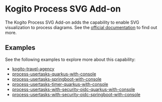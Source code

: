 <!--
  Licensed to the Apache Software Foundation (ASF) under one
  or more contributor license agreements.  See the NOTICE file
  distributed with this work for additional information
  regarding copyright ownership.  The ASF licenses this file
  to you under the Apache License, Version 2.0 (the
  "License"); you may not use this file except in compliance
  with the License.  You may obtain a copy of the License at

    http://www.apache.org/licenses/LICENSE-2.0

  Unless required by applicable law or agreed to in writing,
  software distributed under the License is distributed on an
  "AS IS" BASIS, WITHOUT WARRANTIES OR CONDITIONS OF ANY
  KIND, either express or implied.  See the License for the
  specific language governing permissions and limitations
  under the License.
  -->

# Kogito Process SVG Add-on

The Kogito Process SVG Add-on adds the capability to enable SVG visualization to process diagrams. See
the [official documentation](https://docs.jboss.org/kogito/release/latest/html_single/#con-bpmn-process-svg-addon_kogito-developing-process-services)
to find out more.

## Examples

See the following examples to explore more about this capability:

- [kogito-travel-agency](https://github.com/kiegroup/kogito-examples/tree/stable/kogito-quarkus-examples/kogito-travel-agency)
- [process-usertasks-quarkus-with-console](https://github.com/kiegroup/kogito-examples/tree/stable/kogito-quarkus-examples/process-usertasks-quarkus-with-console)
- [process-usertasks-springboot-with-console](https://github.com/kiegroup/kogito-examples/tree/stable/kogito-springboot-examples/process-usertasks-springboot-with-console)
- [process-usertasks-timer-quarkus-with-console](https://github.com/kiegroup/kogito-examples/tree/stable/kogito-quarkus-examples/process-usertasks-timer-quarkus-with-console)
- [process-usertasks-with-security-oidc-quarkus-with-console](https://github.com/kiegroup/kogito-examples/tree/stable/kogito-quarkus-examples/process-usertasks-with-security-oidc-quarkus-with-console)
- [process-usertasks-with-security-oidc-springboot-with-console](https://github.com/kiegroup/kogito-examples/tree/stable/kogito-springboot-examples/process-usertasks-with-security-oidc-springboot-with-console)
